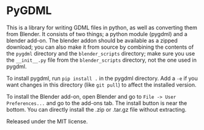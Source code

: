 # PyGDML

This is a library for writing GDML files in python, as well as converting them from Blender. It consists of two things; a python module (pygdml) and a blender add-on. The blender addon should be available as a zipped download; you can also make it from source by combining the contents of the `pygdml` directory and the `blender_scripts` directory; make sure you use the `__init__.py` file from the `blender_scripts` directory, not the one used in pygdml.

To install pygdml, run `pip install .` in the pygdml directory. Add a `-e` if you want changes in this directory (like `git pull`) to affect the installed version.

To install the Blender add-on, open Blender and go to `File -> User Preferences...` and go to the add-ons tab. The install button is near the bottom. You can directly install the .zip or .tar.gz file without extracting.

Released under the MIT license.
